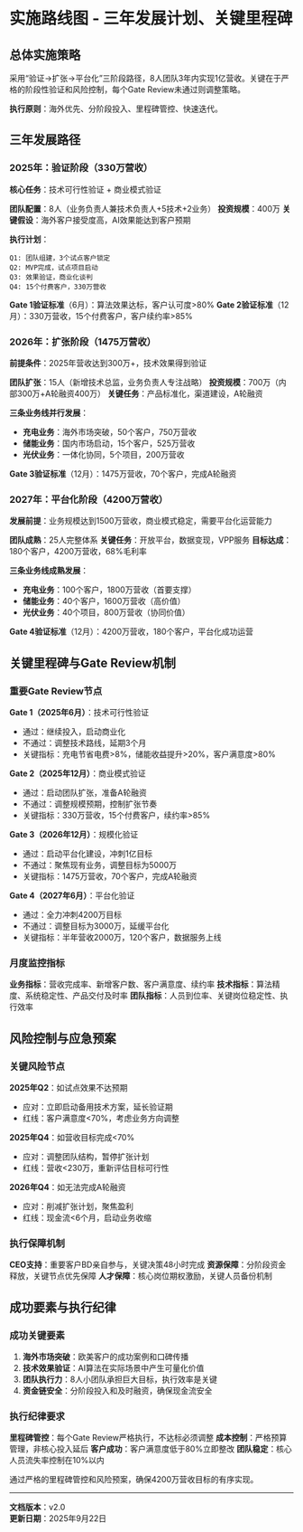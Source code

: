 # 实施路线图 - 三年发展计划、关键里程碑

## 总体实施策略

采用“验证→扩张→平台化”三阶段路径，8人团队3年内实现1亿营收。关键在于严格的阶段性验证和风险控制，每个Gate Review未通过则调整策略。

**执行原则**：海外优先、分阶段投入、里程碑管控、快速迭代。

## 三年发展路径

### 2025年：验证阶段（330万营收）

**核心任务**：技术可行性验证 + 商业模式验证

**团队配置**：8人（业务负责人兼技术负责人+5技术+2业务）
**投资规模**：400万
**关键假设**：海外客户接受度高，AI效果能达到客户预期

**执行计划**：
```
Q1: 团队组建，3个试点客户锁定
Q2: MVP完成，试点项目启动  
Q3: 效果验证，商业化谈判
Q4: 15个付费客户，330万营收
```

**Gate 1验证标准**（6月）：算法效果达标，客户认可度>80%
**Gate 2验证标准**（12月）：330万营收，15个付费客户，客户续约率>85%

### 2026年：扩张阶段（1475万营收）

**前提条件**：2025年营收达到300万+，技术效果得到验证

**团队扩张**：15人（新增技术总监，业务负责人专注战略）
**投资规模**：700万（内部300万+A轮融资400万）
**关键任务**：产品标准化，渠道建设，A轮融资

**三条业务线并行发展**：
- **充电业务**：海外市场突破，50个客户，750万营收
- **储能业务**：国内市场启动，15个客户，525万营收
- **光伏业务**：一体化协同，5个项目，200万营收

**Gate 3验证标准**（12月）：1475万营收，70个客户，完成A轮融资

### 2027年：平台化阶段（4200万营收）

**发展前提**：业务规模达到1500万营收，商业模式稳定，需要平台化运营能力

**团队成熟**：25人完整体系
**关键任务**：开放平台，数据变现，VPP服务
**目标达成**：180个客户，4200万营收，68%毛利率

**三条业务线成熟发展**：
- **充电业务**：100个客户，1800万营收（首要支撑）
- **储能业务**：40个客户，1600万营收（高价值）
- **光伏业务**：40个项目，800万营收（协同价值）

**Gate 4验证标准**（12月）：4200万营收，180个客户，平台化成功运营

## 关键里程碑与Gate Review机制

### 重要Gate Review节点

**Gate 1（2025年6月）**：技术可行性验证
- 通过：继续投入，启动商业化
- 不通过：调整技术路线，延期3个月
- 关键指标：充电节省电费>8%，储能收益提升>20%，客户满意度>80%

**Gate 2（2025年12月）**：商业模式验证  
- 通过：启动团队扩张，准备A轮融资
- 不通过：调整规模预期，控制扩张节奏
- 关键指标：330万营收，15个付费客户，续约率>85%

**Gate 3（2026年12月）**：规模化验证
- 通过：启动平台化建设，冲刺1亿目标
- 不通过：聚焦现有业务，调整目标为5000万
- 关键指标：1475万营收，70个客户，完成A轮融资

**Gate 4（2027年6月）**：平台化验证
- 通过：全力冲刺4200万目标
- 不通过：调整目标为3000万，延缓平台化
- 关键指标：半年营收2000万，120个客户，数据服务上线

### 月度监控指标

**业务指标**：营收完成率、新增客户数、客户满意度、续约率
**技术指标**：算法精度、系统稳定性、产品交付及时率
**团队指标**：人员到位率、关键岗位稳定性、执行效率

## 风险控制与应急预案

### 关键风险节点

**2025年Q2**：如试点效果不达预期
- 应对：立即启动备用技术方案，延长验证期
- 红线：客户满意度<70%，考虑业务方向调整

**2025年Q4**：如营收目标完成<70%
- 应对：调整团队结构，暂停扩张计划
- 红线：营收<230万，重新评估目标可行性

**2026年Q4**：如无法完成A轮融资
- 应对：削减扩张计划，聚焦盈利
- 红线：现金流<6个月，启动业务收缩

### 执行保障机制

**CEO支持**：重要客户BD亲自参与，关键决策48小时完成
**资源保障**：分阶段资金释放，关键节点优先保障
**人才保障**：核心岗位期权激励，关键人员备份机制

## 成功要素与执行纪律

### 成功关键要素
1. **海外市场突破**：欧美客户的成功案例和口碑传播
2. **技术效果验证**：AI算法在实际场景中产生可量化价值  
3. **团队执行力**：8人小团队承担巨大目标，执行效率是关键
4. **资金链安全**：分阶段投入和及时融资，确保现金流安全

### 执行纪律要求
**里程碑管控**：每个Gate Review严格执行，不达标必须调整
**成本控制**：严格预算管理，非核心投入延后
**客户成功**：客户满意度低于80%立即整改
**团队稳定**：核心人员流失率控制在10%以内

通过严格的里程碑管控和风险预案，确保4200万营收目标的有序实现。

---

**文档版本**：v2.0  
**更新日期**：2025年9月22日
